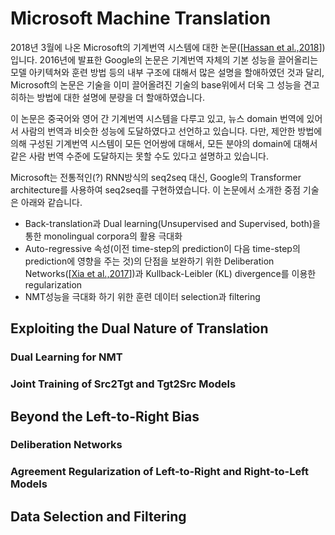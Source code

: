 # Microsoft Machine Translation

2018년 3월에 나온 Microsoft의 기계번역 시스템에 대한 논문([[Hassan et al.,2018](https://arxiv.org/pdf/1803.05567.pdf)])입니다. 2016년에 발표한 Google의 논문은 기계번역 자체의 기본 성능을 끌어올리는 모델 아키텍쳐와 훈련 방법 등의 내부 구조에 대해서 많은 설명을 할애하였던 것과 달리, Microsoft의 논문은 기술을 이미 끌어올려진 기술의 base위에서 더욱 그 성능을 견고히하는 방법에 대한 설명에 분량을 더 할애하였습니다.

이 논문은 중국어와 영어 간 기계번역 시스템을 다루고 있고, 뉴스 domain 번역에 있어서 사람의 번역과 비슷한 성능에 도달하였다고 선언하고 있습니다. 다만, 제안한 방법에 의해 구성된 기계번역 시스템이 모든 언어쌍에 대해서, 모든 분야의 domain에 대해서 같은 사람 번역 수준에 도달하지는 못할 수도 있다고 설명하고 있습니다.

Microsoft는 전통적인(?) RNN방식의 seq2seq 대신, Google의 Transformer architecture를 사용하여 seq2seq를 구현하였습니다. 이 논문에서 소개한 중점 기술은 아래와 같습니다.

- Back-translation과 Dual learning(Unsupervised and Supervised, both)을 통한 monolingual corpora의 활용 극대화
- Auto-regressive 속성(이전 time-step의 prediction이 다음 time-step의 prediction에 영향을 주는 것)의 단점을 보완하기 위한 Deliberation Networks([[Xia et al.,2017](https://papers.nips.cc/paper/6775-deliberation-networks-sequence-generation-beyond-one-pass-decoding.pdf)])과 Kullback-Leibler (KL) divergence를 이용한 regularization
- NMT성능을 극대화 하기 위한 훈련 데이터 selection과 filtering

## Exploiting the Dual Nature of Translation

### Dual Learning for NMT

### Joint Training of Src2Tgt and Tgt2Src Models

## Beyond the Left-to-Right Bias

### Deliberation Networks

### Agreement Regularization of Left-to-Right and Right-to-Left Models

## Data Selection and Filtering